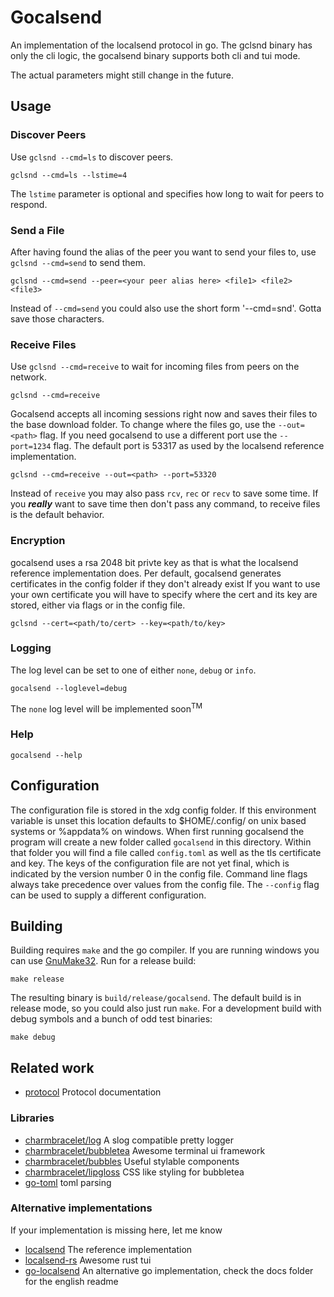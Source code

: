 # Gocalsend
An implementation of the localsend protocol in go.
The gclsnd binary has only the cli logic, the gocalsend binary supports both cli and tui mode.

The actual parameters might still change in the future.

## Usage
### Discover Peers
Use `gclsnd --cmd=ls` to discover peers.
```
gclsnd --cmd=ls --lstime=4
```
The `lstime` parameter is optional and specifies how long to wait for peers to respond.
### Send a File
After having found the alias of the peer you want to send your files to, use `gclsnd --cmd=send` to send them.
```
gclsnd --cmd=send --peer=<your peer alias here> <file1> <file2> <file3>
```
Instead of `--cmd=send` you could also use the short form '--cmd=snd'. Gotta save those characters.
### Receive Files
Use `gclsnd --cmd=receive` to wait for incoming files from peers on the network.
```
gclsnd --cmd=receive
```
Gocalsend accepts all incoming sessions right now and saves their files to the base download folder. To change where the files go, use the `--out=<path>` flag. If you need gocalsend to use a different port use the `--port=1234` flag. The default port is 53317 as used by the localsend reference implementation.
```
gclsnd --cmd=receive --out=<path> --port=53320
```
Instead of `receive` you may also pass `rcv`, `rec` or `recv` to save some time.
If you ***really*** want to save time then don't pass any command, to receive files is the default behavior.
### Encryption
gocalsend uses a rsa 2048 bit privte key as that is what the localsend reference implementation does.
Per default, gocalsend generates certificates in the config folder if they don't already exist
If you want to use your own certificate you will have to specify where the cert and its key are stored, either via flags or in the config file.
```
gclsnd --cert=<path/to/cert> --key=<path/to/key>
```

### Logging
The log level can be set to one of either `none`, `debug` or `info`. 
```
gocalsend --loglevel=debug
```
The `none` log level will be implemented soon<sup>TM</sup>

### Help
```
gocalsend --help
```

## Configuration
The configuration file is stored in the xdg config folder. If this environment variable is unset this location defaults to $HOME/.config/ on unix based systems or %appdata% on windows. 
When first running gocalsend the program will create a new folder called `gocalsend` in this directory. Within that folder you will find a file called `config.toml` as well as the tls certificate and key. The keys of the configuration file are not yet final, which is indicated by the version number 0 in the config file. Command line flags always take precedence over values from the config file. The `--config` flag can be used to supply a different configuration.

## Building
Building requires `make` and the go compiler. If you are running windows you can use [GnuMake32](https://gnuwin32.sourceforge.net/packages/make.htm).
Run for a release build:
```
make release
```
The resulting binary is `build/release/gocalsend`. The default build is in release mode, so you could also just run `make`.
For a development build with debug symbols and a bunch of odd test binaries:
```
make debug
```

## Related work
- [protocol](https://github.com/localsend/protocol) Protocol documentation
### Libraries
- [charmbracelet/log](https://github.com/charmbracelet/log) A slog compatible pretty logger
- [charmbracelet/bubbletea](https://github.com/charmbracelet/bubbletea) Awesome terminal ui framework
- [charmbracelet/bubbles](https://github.com/charmbracelet/bubbles) Useful stylable components
- [charmbracelet/lipgloss](https://github.com/charmbracelet/lipgloss) CSS like styling for bubbletea
- [go-toml](https://github.com/pelletier/go-toml/v2) toml parsing
### Alternative implementations
If your implementation is missing here, let me know
- [localsend](https://github.com/localsend/localsend) The reference implementation
- [localsend-rs](https://github.com/zpp0196/localsend-rs) Awesome rust tui 
- [go-localsend](https://github.com/meowrain/localsend-go) An alternative go implementation, check the docs folder for the english readme

